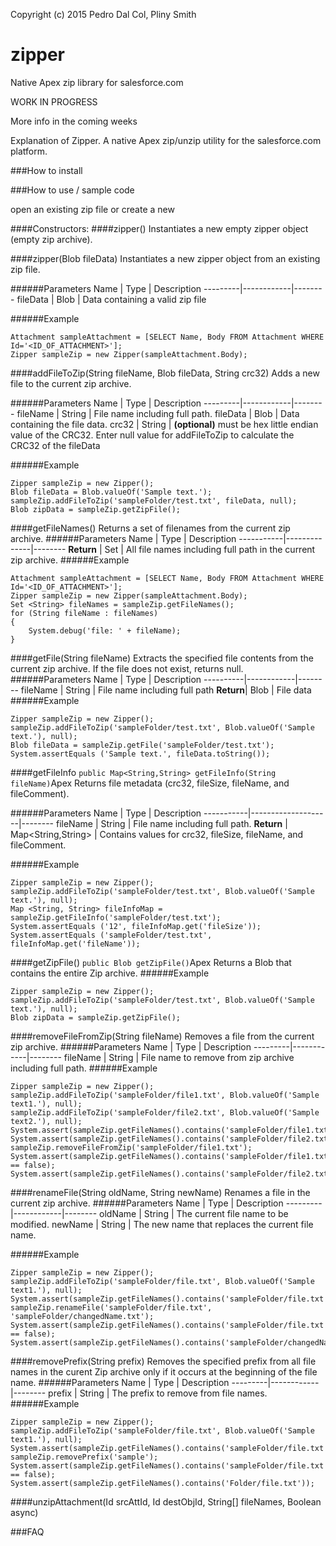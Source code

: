 Copyright (c) 2015 Pedro Dal Col, Pliny Smith


# zipper
Native Apex zip library
for salesforce.com

WORK IN PROGRESS

More info in the coming weeks

Explanation of Zipper.
A native Apex zip/unzip utility for the salesforce.com platform.

###How to install


###How to use / sample code

open an existing zip file or create a new

####Constructors:
####zipper()
Instantiates a new empty zipper object (empty zip archive).

####zipper(Blob fileData)
Instantiates a new zipper object from an existing zip file.

######Parameters
Name     |    Type    |     Description
---------|------------|--------
fileData | Blob       |  Data containing a valid zip file

######Example
```Apex
Attachment sampleAttachment = [SELECT Name, Body FROM Attachment WHERE Id='<ID_OF_ATTACHMENT>'];
Zipper sampleZip = new Zipper(sampleAttachment.Body);
```

####addFileToZip(String fileName, Blob fileData, String crc32)
Adds a new file to the current zip archive.

######Parameters
Name     |    Type    |     Description
---------|------------|--------
fileName | String     | File name including full path.
fileData | Blob       |  Data containing the file data. 
crc32    | String     |  **(optional)**  must be hex little endian value of the CRC32.  Enter null value for addFileToZip to calculate the CRC32 of the fileData

######Example
```Apex
Zipper sampleZip = new Zipper();
Blob fileData = Blob.valueOf('Sample text.');
sampleZip.addFileToZip('sampleFolder/test.txt', fileData, null);
Blob zipData = sampleZip.getZipFile();
```


####getFileNames()
Returns a set of filenames from the current zip archive.
######Parameters
Name       |    Type      |     Description
-----------|--------------|--------
**Return** | Set<String>  | All file names including full path in the current zip archive.
######Example
```Apex
Attachment sampleAttachment = [SELECT Name, Body FROM Attachment WHERE Id='<ID_OF_ATTACHMENT>'];
Zipper sampleZip = new Zipper(sampleAttachment.Body);
Set <String> fileNames = sampleZip.getFileNames();
for (String fileName : fileNames)
{
    System.debug('file: ' + fileName);
}
```

####getFile(String fileName)
Extracts the specified file contents from the current zip archive.  If the file does not exist, returns null.
######Parameters
Name      |    Type    |     Description
----------|------------|--------
fileName  | String     |     File name including full path
**Return**| Blob       |     File data
######Example
```Apex
Zipper sampleZip = new Zipper();
sampleZip.addFileToZip('sampleFolder/test.txt', Blob.valueOf('Sample text.'), null);
Blob fileData = sampleZip.getFile('sampleFolder/test.txt');
System.assertEquals ('Sample text.', fileData.toString());
```

####getFileInfo
```public Map<String,String> getFileInfo(String fileName)```Apex
Returns file metadata (crc32, fileSize, fileName, and fileComment).

######Parameters
Name       |    Type            |     Description
-----------|--------------------|--------
fileName   | String             |  File name including full path.
**Return** | Map<String,String> |  Contains values for crc32, fileSize, fileName, and fileComment.

######Example
```Apex
Zipper sampleZip = new Zipper();
sampleZip.addFileToZip('sampleFolder/test.txt', Blob.valueOf('Sample text.'), null);
Map <String, String> fileInfoMap = sampleZip.getFileInfo('sampleFolder/test.txt');
System.assertEquals ('12', fileInfoMap.get('fileSize'));
System.assertEquals ('sampleFolder/test.txt', fileInfoMap.get('fileName'));
```

####getZipFile()
```public Blob getZipFile()```Apex
Returns a Blob that contains the entire Zip archive.
######Example
```Apex
Zipper sampleZip = new Zipper();
sampleZip.addFileToZip('sampleFolder/test.txt', Blob.valueOf('Sample text.'), null);
Blob zipData = sampleZip.getZipFile();
```

####removeFileFromZip(String fileName)
Removes a file from the current zip archive.
######Parameters
Name     |    Type    |     Description
---------|------------|--------
fileName | String     | File name to remove from zip archive including full path.
######Example
```Apex
Zipper sampleZip = new Zipper();
sampleZip.addFileToZip('sampleFolder/file1.txt', Blob.valueOf('Sample text1.'), null);
sampleZip.addFileToZip('sampleFolder/file2.txt', Blob.valueOf('Sample text2.'), null);
System.assert(sampleZip.getFileNames().contains('sampleFolder/file1.txt'));
System.assert(sampleZip.getFileNames().contains('sampleFolder/file2.txt'));
sampleZip.removeFileFromZip('sampleFolder/file1.txt');
System.assert(sampleZip.getFileNames().contains('sampleFolder/file1.txt') == false);
System.assert(sampleZip.getFileNames().contains('sampleFolder/file2.txt'));
```


####renameFile(String oldName, String newName)
Renames a file in the current zip archive.
######Parameters
Name     |    Type    |     Description
---------|------------|--------
oldName  | String     |  The current file name to be modified.
newName  | String     |  The new name that replaces the current file name.

######Example
```Apex
Zipper sampleZip = new Zipper();
sampleZip.addFileToZip('sampleFolder/file.txt', Blob.valueOf('Sample text1.'), null);
System.assert(sampleZip.getFileNames().contains('sampleFolder/file.txt'));
sampleZip.renameFile('sampleFolder/file.txt', 'sampleFolder/changedName.txt');
System.assert(sampleZip.getFileNames().contains('sampleFolder/file.txt') == false);
System.assert(sampleZip.getFileNames().contains('sampleFolder/changedName.txt'));
```


####removePrefix(String prefix)
Removes the specified prefix from all file names in the curent Zip archive only if it occurs at the beginning of the file name.
######Parameters
Name     |    Type    |     Description
---------|------------|--------
prefix   |   String   |  The prefix to remove from file names.
######Example
```Apex
Zipper sampleZip = new Zipper();
sampleZip.addFileToZip('sampleFolder/file.txt', Blob.valueOf('Sample text1.'), null);
System.assert(sampleZip.getFileNames().contains('sampleFolder/file.txt'));
sampleZip.removePrefix('sample');
System.assert(sampleZip.getFileNames().contains('sampleFolder/file.txt') == false);
System.assert(sampleZip.getFileNames().contains('Folder/file.txt'));
```


####unzipAttachment(Id srcAttId, Id destObjId, String[] fileNames, Boolean async)



###FAQ